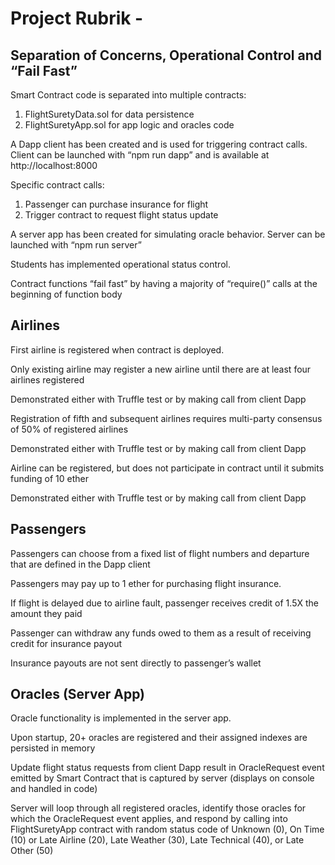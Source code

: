 # Project Rubrik - 

## Separation of Concerns, Operational Control and “Fail Fast”

Smart Contract code is separated into multiple contracts:

1) FlightSuretyData.sol for data persistence
2) FlightSuretyApp.sol for app logic and oracles code


A Dapp client has been created and is used for triggering contract calls. Client can be launched with “npm run dapp” and is available at http://localhost:8000

Specific contract calls:

1) Passenger can purchase insurance for flight
2) Trigger contract to request flight status update


A server app has been created for simulating oracle behavior. Server can be launched with “npm run server”

Students has implemented operational status control.

Contract functions “fail fast” by having a majority of “require()” calls at the beginning of function body


## Airlines 

First airline is registered when contract is deployed.

Only existing airline may register a new airline until there are at least four airlines registered

Demonstrated either with Truffle test or by making call from client Dapp

Registration of fifth and subsequent airlines requires multi-party consensus of 50% of registered airlines

Demonstrated either with Truffle test or by making call from client Dapp

Airline can be registered, but does not participate in contract until it submits funding of 10 ether

Demonstrated either with Truffle test or by making call from client Dapp

## Passengers

Passengers can choose from a fixed list of flight numbers and departure that are defined in the Dapp client

Passengers may pay up to 1 ether for purchasing flight insurance.

If flight is delayed due to airline fault, passenger receives credit of 1.5X the amount they paid

Passenger can withdraw any funds owed to them as a result of receiving credit for insurance payout

Insurance payouts are not sent directly to passenger’s wallet

## Oracles (Server App)

Oracle functionality is implemented in the server app.

Upon startup, 20+ oracles are registered and their assigned indexes are persisted in memory

Update flight status requests from client Dapp result in OracleRequest event emitted by Smart Contract that is captured by server (displays on console and handled in code)

Server will loop through all registered oracles, identify those oracles for which the OracleRequest event applies, and respond by calling into FlightSuretyApp contract with random status code of Unknown (0), On Time (10) or Late Airline (20), Late Weather (30), Late Technical (40), or Late Other (50)


